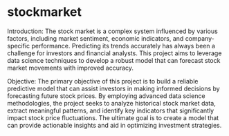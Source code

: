 # stockmarket

Introduction:
The stock market is a complex system influenced by various factors, including market sentiment, economic indicators, and company-specific performance. Predicting its trends accurately has always been a challenge for investors and financial analysts. This project aims to leverage data science techniques to develop a robust model that can forecast stock market movements with improved accuracy.

Objective:
The primary objective of this project is to build a reliable predictive model that can assist investors in making informed decisions by forecasting future stock prices. By employing advanced data science methodologies, the project seeks to analyze historical stock market data, extract meaningful patterns, and identify key indicators that significantly impact stock price fluctuations. The ultimate goal is to create a model that can provide actionable insights and aid in optimizing investment strategies.

